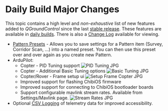 # Daily Build Major Changes

This topic contains a high level and *non-exhaustive* list of new features added to *QGroundControl* since the last [stable release](../releases/release_notes.md). These features are available in [daily builds](../releases/daily_builds.md). There is also a [Change Log](https://github.com/mavlink/qgroundcontrol/blob/master/ChangeLog.md) available for viewing.

* [Pattern Presets](../PlanView/PatternPresets.md) - Allows you to save settings for a Pattern item (Survey, Corridor Scan, ...) into a named preset. You can then use this preset over and over again as you create new Pattern.
* ArduPilot:
  * Copter - PID Tuning support ![PID Tuning JPG](../../assets/daily_build_changes/ArduCopterPIDTuning.jpg) 
  * Copter - Additional Basic Tuning options ![Basic Tuning JPG](../../assets/daily_build_changes/ArduCopterBasicTuning.jpg) 
  * Copter/Rover - Frame setup ui ![Setup Frame Copter JPG](../../assets/daily_build_changes/ArduCopterSetupFrame.jpg)
  * Improved support for flashing ChibiOS firmware
  * Improved support for connecting to ChibiOS bootloader boards
  * Support configurable mavlink stream rates. Available from Settings/Mavlink page. ![Stream Rates JPG](../../assets/daily_build_changes/ArduPilotStreamRates.jpg)
* Optional [CSV Logging](../SettingsView/csv.md) of telemetry data for improved accessibility.
